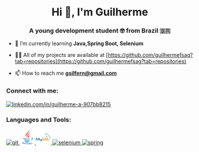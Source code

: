 <h1 align="center">Hi 👋, I'm Guilherme</h1>
<h3 align="center">A young development student 🤓 from Brazil 🇧🇷</h3>

- 🌱 I’m currently learning **Java,Spring Boot, Selenium**

- 👨‍💻 All of my projects are available at [https://github.com/guilhermefsag?tab=repositories](https://github.com/guilhermefsag?tab=repositories)

- 📫 How to reach me **gsilfern@gmail.com**

<h3 align="left">Connect with me:</h3>
<p align="left">
<a href="https://linkedin.com/in/guilherme-a-907bb8215" target="blank"><img align="center" src="https://raw.githubusercontent.com/rahuldkjain/github-profile-readme-generator/master/src/images/icons/Social/linked-in-alt.svg" alt="linkedin.com/in/guilherme-a-907bb8215" height="30" width="40" /></a>
</p>




<h3 align="left">Languages and Tools:</h3>
<p align="left"> <a href="https://git-scm.com/" target="_blank"> <img src="https://www.vectorlogo.zone/logos/git-scm/git-scm-icon.svg" alt="git" width="40" height="40"/> </a> <a href="https://www.java.com" target="_blank"> <img src="https://raw.githubusercontent.com/devicons/devicon/master/icons/java/java-original.svg" alt="java" width="40" height="40"/> <a href="https://www.mysql.com/" target="_blank"> <img src="https://raw.githubusercontent.com/devicons/devicon/master/icons/mysql/mysql-original-wordmark.svg" alt="mysql" width="40" height="40"/> </a> <a href="https://www.selenium.dev" target="_blank"> <img src="https://raw.githubusercontent.com/detain/svg-logos/780f25886640cef088af994181646db2f6b1a3f8/svg/selenium-logo.svg" alt="selenium" width="40" height="40"/> </a> <a href="https://spring.io/" target="_blank"> <img src="https://www.vectorlogo.zone/logos/springio/springio-icon.svg" alt="spring" width="40" height="40"/> </a> </p>
